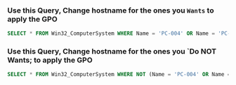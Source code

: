 ### Use this Query, Change hostname for the ones you `Wants` to apply the GPO 
```sql
SELECT * FROM Win32_ComputerSystem WHERE Name = 'PC-004' OR Name = 'PC-005'
```


### Use this Query, Change hostname for the ones you `Do NOT Wants; to apply the GPO
```sql
SELECT * FROM Win32_ComputerSystem WHERE NOT (Name = 'PC-004' OR Name = 'PC-005')
```
